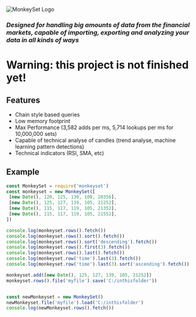 ![MonkeySet Logo](https://i.imgur.com/xulpNjs.png)

### *Designed for handling big amounts of data from the financial markets, capable of importing, exporting and analyzing your data in all kinds of ways*

# Warning: this project is not finished yet!

## Features
 - Chain style based queries
 - Low memory footprint
 - Max Performance (3,582 adds per ms, 5,714 lookups per ms for 10,000,000 sets)
 - Capable of technical analyse of candles (trend analyse, machine learning pattern detections)
 - Technical indicators (RSI, SMA, etc)

## Example

 ```javascript
const MonkeySet = require('monkeyset')
const monkeyset = new MonkeySet([
  [new Date(), 120, 125, 130, 100, 20356],
  [new Date(), 125, 127, 139, 105, 21252],
  [new Date(), 115, 117, 119, 105, 21352],
  [new Date(), 115, 117, 119, 105, 21552],
])

console.log(monkeyset.rows().fetch())
console.log(monkeyset.rows().sort().fetch())
console.log(monkeyset.rows().sort('descending').fetch())
console.log(monkeyset.rows().first(3).fetch())
console.log(monkeyset.rows().last().fetch())
console.log(monkeyset.row('time').last(3).fetch())
console.log(monkeyset.row('time').last(3).sort('ascending').fetch())

monkeyset.add([new Date(), 125, 127, 139, 105, 21252])
monkeyset.rows().file('myfile').save('C:/inthisfolder'))


const newMonkeyset = new MonkeySet()
newMonkeyset.file('myfile').load('C:/inthisfolder')
console.log(newMonkeyset.rows().fetch())
```
